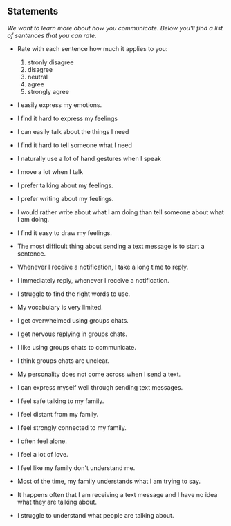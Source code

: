 ## Statements
_We want to learn more about how you communicate. Below you'll find a list of sentences that you can rate._

- Rate with each sentence how much it applies to you:
	1. stronly disagree
	2. disagree
	3. neutral 
	4. agree
	5. strongly agree

- I easily express my emotions.
- I find it hard to express my feelings
- I can easily talk about the things I need
- I find it hard to tell someone what I need
- I naturally use a lot of hand gestures when I speak
- I move a lot when I talk
- I prefer talking about my feelings.
- I prefer writing about my feelings.
- I would rather write about what I am doing than tell someone about what I am doing.
- I find it easy to draw my feelings.
- The most difficult thing about sending a text message is to start a sentence.
- Whenever I receive a notification, I take a long time to reply.
- I immediately reply, whenever I receive a notification.
- I struggle to find the right words to use.
- My vocabulary is very limited.
- I get overwhelmed using groups chats.
- I get nervous replying in groups chats.
- I like using groups chats to communicate.
- I think groups chats are unclear.
- My personality does not come across when I send a text.
- I can express myself well through sending text messages.
- I feel safe talking to my family.
- I feel distant from my family.
- I feel strongly connected to my family.
- I often feel alone.
- I feel a lot of love.
- I feel like my family don't understand me.
- Most of the time, my family understands what I am trying to say.
- It happens often that I am receiving a text message and I have no idea what they are talking about.
- I struggle to understand what people are talking about.